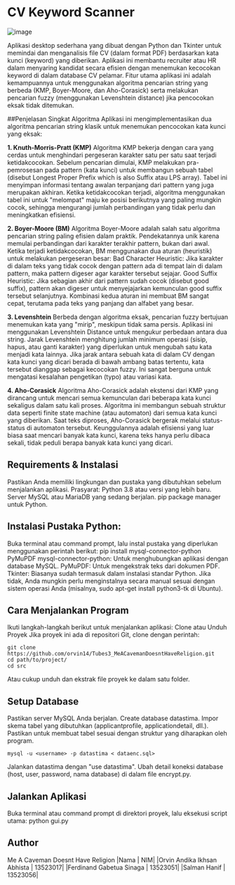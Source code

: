 # CV Keyword Scanner

![image](https://github.com/user-attachments/assets/8f4e6970-12d2-439a-b365-fb9fd4a06935)

Aplikasi desktop sederhana yang dibuat dengan Python dan Tkinter untuk memindai dan menganalisis file CV (dalam format PDF) berdasarkan kata kunci (keyword) yang diberikan. Aplikasi ini membantu recruiter atau HR dalam menyaring kandidat secara efisien dengan menemukan kecocokan keyword di dalam database CV pelamar. Fitur utama aplikasi ini adalah kemampuannya untuk menggunakan algoritma pencarian string yang berbeda (KMP, Boyer-Moore, dan Aho-Corasick) serta melakukan pencarian fuzzy (menggunakan Levenshtein distance) jika pencocokan eksak tidak ditemukan.

##Penjelasan Singkat Algoritma
Aplikasi ini mengimplementasikan dua algoritma pencarian string klasik untuk menemukan pencocokan kata kunci yang eksak:

**1. Knuth-Morris-Pratt (KMP)**
Algoritma KMP bekerja dengan cara yang cerdas untuk menghindari pergeseran karakter satu per satu saat terjadi ketidakcocokan. Sebelum pencarian dimulai, KMP melakukan pra-pemrosesan pada pattern (kata kunci) untuk membangun sebuah tabel (disebut Longest Proper Prefix which is also Suffix atau LPS array). Tabel ini menyimpan informasi tentang awalan terpanjang dari pattern yang juga merupakan akhiran. Ketika ketidakcocokan terjadi, algoritma menggunakan tabel ini untuk "melompat" maju ke posisi berikutnya yang paling mungkin cocok, sehingga mengurangi jumlah perbandingan yang tidak perlu dan meningkatkan efisiensi.

**2. Boyer-Moore (BM)**
Algoritma Boyer-Moore adalah salah satu algoritma pencarian string paling efisien dalam praktik. Pendekatannya unik karena memulai perbandingan dari karakter terakhir pattern, bukan dari awal. Ketika terjadi ketidakcocokan, BM menggunakan dua aturan (heuristik) untuk melakukan pergeseran besar:
Bad Character Heuristic: Jika karakter di dalam teks yang tidak cocok dengan pattern ada di tempat lain di dalam pattern, maka pattern digeser agar karakter tersebut sejajar.
Good Suffix Heuristic: Jika sebagian akhir dari pattern sudah cocok (disebut good suffix), pattern akan digeser untuk menyejajarkan kemunculan good suffix tersebut selanjutnya.
Kombinasi kedua aturan ini membuat BM sangat cepat, terutama pada teks yang panjang dan alfabet yang besar.

**3. Levenshtein**
Berbeda dengan algoritma eksak, pencarian fuzzy bertujuan menemukan kata yang "mirip", meskipun tidak sama persis. Aplikasi ini menggunakan Levenshtein Distance untuk mengukur perbedaan antara dua string.
Jarak Levenshtein menghitung jumlah minimum operasi (sisip, hapus, atau ganti karakter) yang diperlukan untuk mengubah satu kata menjadi kata lainnya. Jika jarak antara sebuah kata di dalam CV dengan kata kunci yang dicari berada di bawah ambang batas tertentu, kata tersebut dianggap sebagai kecocokan fuzzy. Ini sangat berguna untuk mengatasi kesalahan pengetikan (typo) atau variasi kata.


**4. Aho-Corasick**
Algoritma Aho-Corasick adalah ekstensi dari KMP yang dirancang untuk mencari semua kemunculan dari beberapa kata kunci sekaligus dalam satu kali proses. Algoritma ini membangun sebuah struktur data seperti finite state machine (atau automaton) dari semua kata kunci yang diberikan.
Saat teks diproses, Aho-Corasick bergerak melalui status-status di automaton tersebut. Keunggulannya adalah efisiensi yang luar biasa saat mencari banyak kata kunci, karena teks hanya perlu dibaca sekali, tidak peduli berapa banyak kata kunci yang dicari.

## Requirements & Instalasi

Pastikan Anda memiliki lingkungan dan pustaka yang dibutuhkan sebelum menjalankan aplikasi.
Prasyarat:
Python 3.8 atau versi yang lebih baru.
Server MySQL atau MariaDB yang sedang berjalan.
pip package manager untuk Python.

## Instalasi Pustaka Python:

Buka terminal atau command prompt, lalu instal pustaka yang diperlukan menggunakan perintah berikut:
pip install mysql-connector-python PyMuPDF
mysql-connector-python: Untuk menghubungkan aplikasi dengan database MySQL.
PyMuPDF: Untuk mengekstrak teks dari dokumen PDF.
Tkinter: Biasanya sudah termasuk dalam instalasi standar Python. Jika tidak, Anda mungkin perlu menginstalnya secara manual sesuai dengan sistem operasi Anda (misalnya, sudo apt-get install python3-tk di Ubuntu).

## Cara Menjalankan Program
Ikuti langkah-langkah berikut untuk menjalankan aplikasi:
Clone atau Unduh Proyek
Jika proyek ini ada di repositori Git, clone dengan perintah:
```
git clone https://github.com/orvin14/Tubes3_MeACavemanDoesntHaveReligion.git
cd path/to/project/
cd src
```
Atau cukup unduh dan ekstrak file proyek ke dalam satu folder.

## Setup Database
Pastikan server MySQL Anda berjalan.
Create database datastima.
Impor skema tabel yang dibutuhkan (applicantprofile, applicationdetail, dll.). Pastikan untuk membuat tabel sesuai dengan struktur yang diharapkan oleh program.
```
mysql -u <username> -p datastima < dataenc.sql>
```
Jalankan datastima dengan "use datastima".
Ubah detail koneksi database (host, user, password, nama database) di dalam file encrypt.py.

## Jalankan Aplikasi
Buka terminal atau command prompt di direktori proyek, lalu eksekusi script utama:
python gui.py

## Author
Me A Caveman Doesnt Have Religion
|Nama | NIM|
|Orvin Andika Ikhsan Abhista | 13523017|
|Ferdinand Gabetua Sinaga | 13523051|
|Salman Hanif | 13523056|

